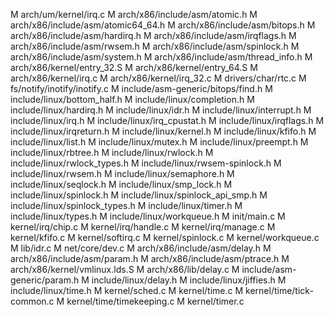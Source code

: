 M       arch/um/kernel/irq.c
M       arch/x86/include/asm/atomic.h
M       arch/x86/include/asm/atomic64_64.h
M       arch/x86/include/asm/bitops.h
M       arch/x86/include/asm/hardirq.h
M       arch/x86/include/asm/irqflags.h
M       arch/x86/include/asm/rwsem.h
M       arch/x86/include/asm/spinlock.h
M       arch/x86/include/asm/system.h
M       arch/x86/include/asm/thread_info.h
M       arch/x86/kernel/entry_32.S
M       arch/x86/kernel/entry_64.S
M       arch/x86/kernel/irq.c
M       arch/x86/kernel/irq_32.c
M       drivers/char/rtc.c
M       fs/notify/inotify/inotify.c
M       include/asm-generic/bitops/find.h
M       include/linux/bottom_half.h
M       include/linux/completion.h
M       include/linux/hardirq.h
M       include/linux/idr.h
M       include/linux/interrupt.h
M       include/linux/irq.h
M       include/linux/irq_cpustat.h
M       include/linux/irqflags.h
M       include/linux/irqreturn.h
M       include/linux/kernel.h
M       include/linux/kfifo.h
M       include/linux/list.h
M       include/linux/mutex.h
M       include/linux/preempt.h
M       include/linux/rbtree.h
M       include/linux/rwlock.h
M       include/linux/rwlock_types.h
M       include/linux/rwsem-spinlock.h
M       include/linux/rwsem.h
M       include/linux/semaphore.h
M       include/linux/seqlock.h
M       include/linux/smp_lock.h
M       include/linux/spinlock.h
M       include/linux/spinlock_api_smp.h
M       include/linux/spinlock_types.h
M       include/linux/timer.h
M       include/linux/types.h
M       include/linux/workqueue.h
M       init/main.c
M       kernel/irq/chip.c
M       kernel/irq/handle.c
M       kernel/irq/manage.c
M       kernel/kfifo.c
M       kernel/softirq.c
M       kernel/spinlock.c
M       kernel/workqueue.c
M       lib/idr.c
M       net/core/dev.c
M       arch/x86/include/asm/delay.h
M       arch/x86/include/asm/param.h
M       arch/x86/include/asm/ptrace.h
M       arch/x86/kernel/vmlinux.lds.S
M       arch/x86/lib/delay.c
M       include/asm-generic/param.h
M       include/linux/delay.h
M       include/linux/jiffies.h
M       include/linux/time.h
M       kernel/sched.c
M       kernel/time.c
M       kernel/time/tick-common.c
M       kernel/time/timekeeping.c
M       kernel/timer.c